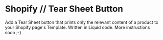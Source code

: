 # Shopify // Tear Sheet Button
Add a Tear Sheet button that prints only the relevant content of a product to your Shopify page's Template. Written in Liquid code. More instructions soon ;-)
